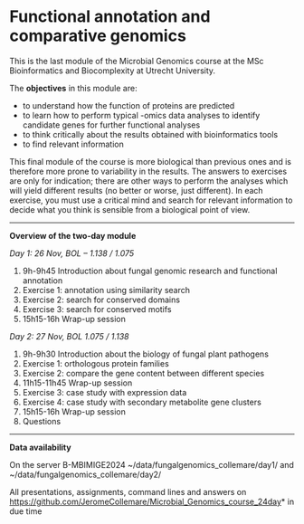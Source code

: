 Functional annotation and comparative genomics
====

This is the last module of the Microbial Genomics course at the MSc Bioinformatics and Biocomplexity at Utrecht University.

The **objectives** in this module are:
- to understand how the function of proteins are predicted
- to learn how to perform typical -omics data analyses to identify candidate genes for further functional analyses
- to think critically about the results obtained with bioinformatics tools
- to find relevant information

This final module of the course is more biological than previous ones and is therefore more prone to variability in the results. The answers to exercises are only for indication; there are other ways to perform the analyses which will yield different results (no better or worse, just different). In each exercise, you must use a critical mind and search for relevant information to decide what you think is sensible from a biological point of view.

** **

**Overview of the two-day module**

*Day 1: 26 Nov, BOL – 1.138 / 1.075*
1. 9h-9h45 Introduction about fungal genomic research and functional annotation
2. Exercise 1: annotation using similarity search
3. Exercise 2: search for conserved domains
4. Exercise 3: search for conserved motifs
5. 15h15-16h Wrap-up session

*Day 2: 27 Nov, BOL 1.075 / 1.138*
1. 9h-9h30 Introduction about the biology of fungal plant pathogens
2. Exercise 1: orthologous protein families
3. Exercise 2: compare the gene content between different species
4. 11h15-11h45 Wrap-up session
5. Exercise 3: case study with expression data
6. Exercise 4: case study with secondary metabolite gene clusters
7. 15h15-16h Wrap-up session
8. Questions

** **

**Data availability**

On the server B-MBIMIGE2024 ~/data/fungalgenomics_collemare/day1/ and ~/data/fungalgenomics_collemare/day2/

All presentations, assignments, command lines and answers on https://github.com/JeromeCollemare/Microbial_Genomics_course_24day* in due time
